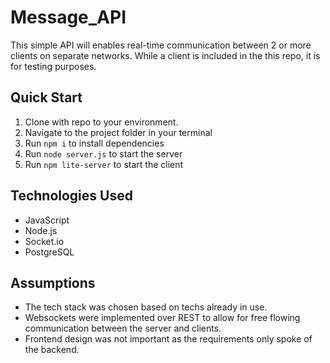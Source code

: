 # Message_API
This simple API will enables real-time communication between 2 or more clients on separate networks. While a client is included in the this repo, it is for testing purposes.

## Quick Start
1. Clone with repo to your environment.
1. Navigate to the project folder in your terminal
1. Run `npm i` to install dependencies
1. Run `node server.js` to start the server
1. Run `npm lite-server` to start the client

## Technologies Used
- JavaScript
- Node.js
- Socket.io
- PostgreSQL

## Assumptions
- The tech stack was chosen based on techs already in use.
- Websockets were implemented over REST to allow for free flowing communication between the server and clients.
- Frontend design was not important as the requirements only spoke of the backend.

